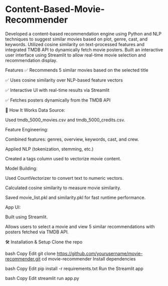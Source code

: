 # Content-Based-Movie-Recommender
Developed a content-based recommendation engine using Python and NLP techniques to suggest similar movies based on plot, genre, cast, and keywords. Utilized cosine similarity on text-processed features and integrated TMDB API to dynamically fetch movie posters. Built an interactive user interface using Streamlit to allow real-time movie selection and recommendation display.

Features
✅ Recommends 5 similar movies based on the selected title

✅ Uses cosine similarity over NLP-based feature vectors

✅ Interactive UI with real-time results via Streamlit

✅ Fetches posters dynamically from the TMDB API

🧠 How It Works
Data Source:

Used tmdb_5000_movies.csv and tmdb_5000_credits.csv.

Feature Engineering:

Combined features: genres, overview, keywords, cast, and crew.

Applied NLP (tokenization, stemming, etc.)

Created a tags column used to vectorize movie content.

Model Building:

Used CountVectorizer to convert text to numeric vectors.

Calculated cosine similarity to measure movie similarity.

Saved movie_list.pkl and similarity.pkl for fast runtime performance.

App UI:

Built using Streamlit.

Allows users to select a movie and view 5 similar recommendations with posters fetched via TMDB API.

🛠️ Installation & Setup
Clone the repo

bash
Copy
Edit
git clone https://github.com/yourusername/movie-recommender.git
cd movie-recommender
Install dependencies

bash
Copy
Edit
pip install -r requirements.txt
Run the Streamlit app

bash
Copy
Edit
streamlit run app.py

